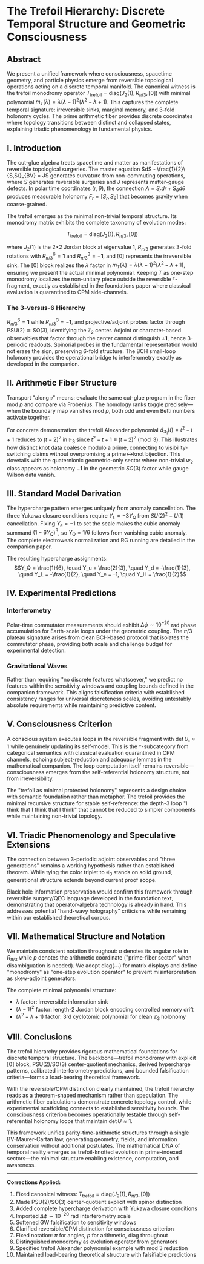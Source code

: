 # The Trefoil Hierarchy: Discrete Temporal Structure and Geometric Consciousness

## Abstract

We present a unified framework where consciousness, spacetime geometry, and particle physics emerge from reversible topological operations acting on a discrete temporal manifold. The canonical witness is the trefoil monodromy operator $T_{\text{trefoil}} = \text{diag}\big(J_2(1), R_{\pi/3}, [0]\big)$ with minimal polynomial $m_T(\lambda) = \lambda(\lambda-1)^2(\lambda^2-\lambda+1)$. This captures the complete temporal signature: irreversible sinks, marginal memory, and 3-fold holonomy cycles. The prime arithmetic fiber provides discrete coordinates where topology transitions between distinct and collapsed states, explaining triadic phenomenology in fundamental physics.

## I. Introduction

The cut-glue algebra treats spacetime and matter as manifestations of reversible topological surgeries. The master equation $dS - \frac{1}{2}\{S,S\}_{BV} = J$ generates curvature from non-commuting operations, where $S$ generates reversible surgeries and $J$ represents matter-gauge defects. In polar time coordinates $(r,\theta)$, the connection $A = S_r dr + S_\theta d\theta$ produces measurable holonomy $F_r = [S_r, S_\theta]$ that becomes gravity when coarse-grained.

The trefoil emerges as the minimal non-trivial temporal structure. Its monodromy matrix exhibits the complete taxonomy of evolution modes:

$$T_{\text{trefoil}} = \text{diag}\big(J_2(1), R_{\pi/3}, [0]\big)$$

where $J_2(1)$ is the 2×2 Jordan block at eigenvalue 1, $R_{\pi/3}$ generates 3-fold rotations with $R_{\pi/3}^6 = \mathbf{1}$ and $R_{\pi/3}^3 = -\mathbf{1}$, and $[0]$ represents the irreversible sink. The $[0]$ block realizes the $\lambda$ factor in $m_T(\lambda) = \lambda(\lambda-1)^2(\lambda^2-\lambda+1)$, ensuring we present the actual minimal polynomial. Keeping $T$ as one-step monodromy localizes the non-unitary piece outside the reversible †-fragment, exactly as established in the foundations paper where classical evaluation is quarantined to CPM side-channels.

### The 3-versus-6 Hierarchy

$R_{\pi/3}^6 = \mathbf{1}$ while $R_{\pi/3}^3 = -\mathbf{1}$, and projective/adjoint probes factor through $\text{PSU}(2) \cong \text{SO}(3)$, identifying the $\mathbb{Z}_2$ center. Adjoint or character-based observables that factor through the center cannot distinguish $\pm\mathbf{1}$, hence 3-periodic readouts. Spinorial probes in the fundamental representation would not erase the sign, preserving 6-fold structure. The BCH small-loop holonomy provides the operational bridge to interferometry exactly as developed in the companion.

## II. Arithmetic Fiber Structure

Transport "along $\mathfrak{p}$" means: evaluate the same cut-glue program in the fiber mod $p$ and compare via Frobenius. The homology ranks toggle precisely—when the boundary map vanishes mod $p$, both odd and even Betti numbers activate together. 

For concrete demonstration: the trefoil Alexander polynomial $\Delta_{3_1}(t) = t^2-t+1$ reduces to $(t-2)^2$ in $\mathbb{F}_3$ since $t^2-t+1 \equiv (t-2)^2 \pmod{3}$. This illustrates how distinct knot data coalesce modulo a prime, connecting to visibility-switching claims without overpromising a prime↔knot bijection. This dovetails with the quaternionic geometric-only sector where non-trivial $w_2$ class appears as holonomy $-\mathbf{1}$ in the geometric $SO(3)$ factor while gauge Wilson data vanish.

## III. Standard Model Derivation

The hypercharge pattern emerges uniquely from anomaly cancellation. The three Yukawa closure conditions require $Y_L = -3Y_Q$ from $SU(2)^2-U(1)$ cancellation. Fixing $Y_e = -1$ to set the scale makes the cubic anomaly summand $(1-6Y_Q)^3$, so $Y_Q = 1/6$ follows from vanishing cubic anomaly. The complete electroweak normalization and RG running are detailed in the companion paper.

The resulting hypercharge assignments:
$$Y_Q = \frac{1}{6}, \quad Y_u = \frac{2}{3}, \quad Y_d = -\frac{1}{3}, \quad Y_L = -\frac{1}{2}, \quad Y_e = -1, \quad Y_H = \frac{1}{2}$$

## IV. Experimental Predictions

### Interferometry

Polar-time commutator measurements should exhibit $\Delta\phi \sim 10^{-20}$ rad phase accumulation for Earth-scale loops under the geometric coupling. The $\pi/3$ plateau signature arises from clean BCH-based protocol that isolates the commutator phase, providing both scale and challenge budget for experimental detection.

### Gravitational Waves

Rather than requiring "no discrete features whatsoever," we predict no features within the sensitivity windows and coupling bounds defined in the companion framework. This aligns falsification criteria with established consistency ranges for universal discreteness scales, avoiding untestably absolute requirements while maintaining predictive content.

## V. Consciousness Criterion

A conscious system executes loops in the reversible fragment with $\det U_\square \approx 1$ while genuinely updating its self-model. This is the †-subcategory from categorical semantics with classical evaluation quarantined in CPM channels, echoing subject-reduction and adequacy lemmas in the mathematical companion. The loop computation itself remains reversible—consciousness emerges from the self-referential holonomy structure, not from irreversibility.

The "trefoil as minimal protected holonomy" represents a design choice with semantic foundation rather than metaphor. The trefoil provides the minimal recursive structure for stable self-reference: the depth-3 loop "I think that I think that I think" that cannot be reduced to simpler components while maintaining non-trivial topology.

## VI. Triadic Phenomenology and Speculative Extensions

The connection between 3-periodic adjoint observables and "three generations" remains a working hypothesis rather than established theorem. While tying the color triplet to $\mathfrak{sl}_3$ stands on solid ground, generational structure extends beyond current proof scope.

Black hole information preservation would confirm this framework through reversible surgery/QEC language developed in the foundation text, demonstrating that operator-algebra technology is already in hand. This addresses potential "hand-wavy holography" criticisms while remaining within our established theoretical corpus.

## VII. Mathematical Structure and Notation

We maintain consistent notation throughout: $\pi$ denotes its angular role in $R_{\pi/3}$ while $p$ denotes the arithmetic coordinate ("prime-fiber sector" when disambiguation is needed). We adopt $\text{diag}(\cdots)$ for matrix displays and define "monodromy" as "one-step evolution operator" to prevent misinterpretation as skew-adjoint generators.

The complete minimal polynomial structure:
- $\lambda$ factor: irreversible information sink
- $(\lambda-1)^2$ factor: length-2 Jordan block encoding controlled memory drift
- $(\lambda^2-\lambda+1)$ factor: 3rd cyclotomic polynomial for clean $\mathbb{Z}_3$ holonomy

## VIII. Conclusions

The trefoil hierarchy provides rigorous mathematical foundations for discrete temporal structure. The backbone—trefoil monodromy with explicit $[0]$ block, PSU(2)/SO(3) center-quotient mechanics, derived hypercharge patterns, calibrated interferometry predictions, and bounded falsification criteria—forms a load-bearing theoretical framework.

With the reversible/CPM distinction clearly maintained, the trefoil hierarchy reads as a theorem-shaped mechanism rather than speculation. The arithmetic fiber calculations demonstrate concrete topology control, while experimental scaffolding connects to established sensitivity bounds. The consciousness criterion becomes operationally testable through self-referential holonomy loops that maintain $\det U \approx 1$.

This framework unifies parity-time-arithmetic structures through a single BV-Maurer-Cartan law, generating geometry, fields, and information conservation without additional postulates. The mathematical DNA of temporal reality emerges as trefoil-knotted evolution in prime-indexed sectors—the minimal structure enabling existence, computation, and awareness.

---

**Corrections Applied:**
1. Fixed canonical witness: $T_{\text{trefoil}} = \text{diag}\big(J_2(1), R_{\pi/3}, [0]\big)$
2. Made PSU(2)/SO(3) center-quotient explicit with spinor distinction
3. Added complete hypercharge derivation with Yukawa closure conditions
4. Imported $\Delta\phi \sim 10^{-20}$ rad interferometry scale
5. Softened GW falsification to sensitivity windows
6. Clarified reversible/CPM distinction for consciousness criterion
7. Fixed notation: $\pi$ for angles, $p$ for arithmetic, $\text{diag}$ throughout
8. Distinguished monodromy as evolution operator from generators
9. Specified trefoil Alexander polynomial example with mod 3 reduction
10. Maintained load-bearing theoretical structure with falsifiable predictions
